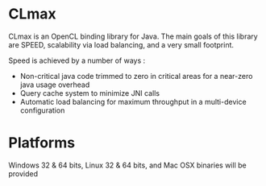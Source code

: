 CLmax
=====

CLmax is an OpenCL binding library for Java.
The main goals of this library are SPEED, scalability via load balancing, and a very small footprint.

Speed is achieved by a number of ways :
- Non-critical java code trimmed to zero in critical areas for a near-zero java usage overhead
- Query cache system to minimize JNI calls
- Automatic load balancing for maximum throughput in a multi-device configuration

Platforms
=========
Windows 32 & 64 bits, Linux 32 & 64 bits, and Mac OSX binaries will be provided
